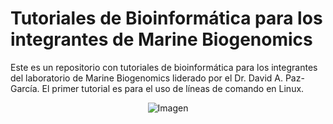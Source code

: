 # Tutoriales de Bioinformática para los integrantes de Marine Biogenomics 

Este es un repositorio con tutoriales de bioinformática para los integrantes del laboratorio de Marine Biogenomics liderado por el Dr. David A. Paz-García. El primer tutorial es para el uso de líneas de comando en Linux.

<p align="center">
    <img src="https://github.com/user-attachments/assets/5fc5ac1c-902f-46ff-8d86-96527fd78920" alt="Imagen">
</p>
